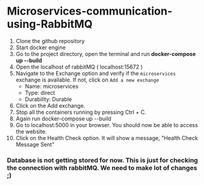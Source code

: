 # Microservices-communication-using-RabbitMQ
1. Clone the github repository
2. Start docker engine
3. Go to the project directory, open the terminal and run **docker-compose up --build**
4. Open the localhost of rabbitMQ ( localhost:15672 )
5. Navigate to the Exchange option and verify if the `microservices` exchange is available. If not, click on `Add a new exchange`
   * Name: microservices
   * Type: direct
   * Durability: Durable
6. Click on the Add exchange.
7. Stop all the containers running by pressing Ctrl + C.
8. Again run docker-compose up --build
9. Go to localhost:5000 in your browser. You should now be able to access the website.
10. Click on the Health Check option. It will show a message, "Health Check Message Sent"

### Database is not getting stored for now. This is just for checking the connection with rabbitMQ. We need to make lot of changes ;)
